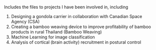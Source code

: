 Includes the files to projects I have been involved in, including
1) Designing a gondola carrier in collaboration with Canadian Space Agency (CSA)
2) Creating a bamboo weaving device to improve profitability of bamboo products in rural Thailand (Bamboo Weaving)
3) Machine Learning for image classification
4) Analysis of cortical (brain activity) recruitment in postural control

